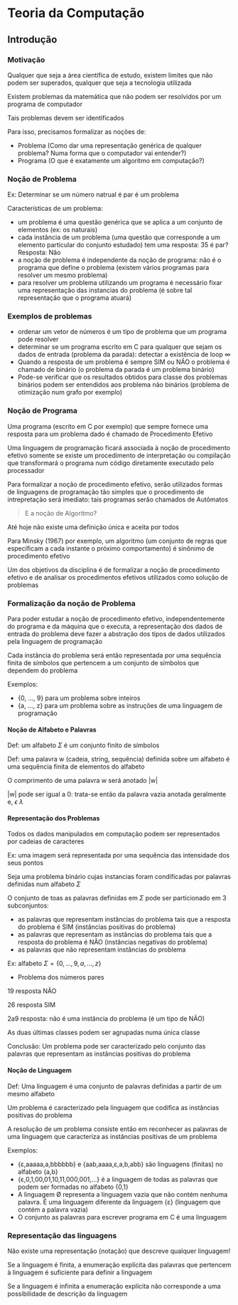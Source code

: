 # Teoria da Computação

## Introdução

### Motivação

Qualquer que seja a área científica de estudo, existem limites que não podem ser superados, qualquer que seja a tecnologia utilizada

Existem problemas da matemática que não podem ser resolvidos por um programa de computador

Tais problemas devem ser identificados

Para isso, precisamos formalizar as noções de:

- Problema (Como dar uma representação genérica de qualquer problema? Numa forma que o computador vai entender?)
- Programa (O que é exatamente um algoritmo em computação?)

### Noção de Problema

Ex: Determinar se um número natrual é par é um problema

Características de um problema:

- um problema é uma questão genérica que se aplica a um conjunto de elementos (ex: os naturais)
- cada instância de um problema (uma questão que corresponde a um elemento particular do conjunto estudado) tem uma resposta: 35 é par? Resposta: Não
- a noção de problema é independente da noção de programa: não é o programa que define o problema (existem vários programas para resolver um mesmo problema)
- para resolver um problema utilizando um programa é necessário fixar uma representação das instancias do problema (é sobre tal representação que o programa atuará)

### Exemplos de problemas

- ordenar um vetor de números é um tipo de problema que um programa pode resolver
- determinar se um programa escrito em C para qualquer que sejam os dados de entrada (problema da parada): detectar a existência de loop $\infty$
- Quando a resposta de um problema é sempre SIM ou NÃO o problema é chamado de binário (o problema da parada é um problema binário)
- Pode-se verificar que os resultados obtidos para classe dos problemas binários podem ser entendidos aos problema não binários (problema de otimização num grafo por exemplo)

### Noção de Programa

Uma programa (escrito em C por exemplo) que sempre fornece uma resposta para um problema dado é chamado de Procedimento Efetivo

Uma linguagem de programação ficará associada à noção de procedimento efetivo somente se existe um procedimento de interpretação ou compilação que transformará o programa num código diretamente executado pelo processador

Para formalizar a noção de procedimento efetivo, serão utilizados formas de linguagens de programação tão simples que o procedimento de intrepretação será imediato: tais programas serão chamados de Autômatos

> E a noção de Algoritmo?

Até hoje não existe uma definição única e aceita por todos

Para Minsky (1967) por exemplo, um algoritmo (um conjunto de regras que especificam a cada instante o próximo comportamento) é sinônimo de procedimento efetivo

Um dos objetivos da disciplina é de formalizar a noção de procedimento efetivo e de analisar os procedimentos efetivos utilizados como solução de problemas

### Formalização da noção de Problema

Para poder estudar a noção de procedimento efetivo, independentemente do programa e da máquina que o executa, a representação dos dados de entrada do problema deve fazer a abstração dos tipos de dados utilizados pela linguagem de programação

Cada instância do problema será então representada por uma sequência finita de símbolos que pertencem a um conjunto de símbolos que dependem do problema

Exemplos:

- {0, ..., 9} para um problema sobre inteiros
- {a, ..., z} para um problema sobre as instruções de uma linguagem de programação

#### Noção de Alfabeto e Palavras

Def: um alfabeto $\Sigma$ é um conjunto finito de símbolos

Def: uma palavra w (cadeia, string, sequência) definida sobre um alfabeto é uma sequência finita de elementos do alfabeto

O comprimento de uma palavra w será anotado |w|

|w| pode ser igual a 0: trata-se então da palavra vazia anotada geralmente e, $\epsilon$ $\lambda$

#### Representação dos Problemas

Todos os dados manipulados em computação podem ser representados por cadeias de caracteres

Ex: uma imagem será representada por uma sequência das intensidade dos seus pontos

Seja uma problema binário cujas instancias foram condificadas por palavras definidas num alfabeto $\Sigma$

O conjunto de toas as palavras definidas em $\Sigma$ pode ser particionado em 3 subconjuntos:

- as palavras que representam instâncias do problema tais que a resposta do problema é SIM (instâncias positivas do problema)
- as palavras que representam as instâncias do problema tais que a resposta do problema é NÃO (instâncias negativas do problema)
- as palavras que não representam instâncias do problema

Ex: alfabeto $\Sigma = \{0, ..., 9, a, ..., z\}$

- Problema dos números pares

19 resposta NÃO

26 resposta SIM

2a9 resposta: não é uma instância do problema (é um tipo de NÃO)

As duas últimas classes podem ser agrupadas numa única classe

Conclusão: Um problema pode ser caracterizado pelo conjunto das palavras que representam as instâncias positivas do problema

#### Noção de Linguagem

Def: Uma linguagem é uma conjunto de palavras definidas a partir de um mesmo alfabeto

Um problema é caracterizado pela linguagem que codifica as instâncias positivas do problema

A resolução de um problema consiste então em reconhecer as palavras de uma linguagem que caracteriza as instâncias positivas de um problema

Exemplos:

- {ε,aaaaa,a,bbbbbb} e {aab,aaaa,ε,a,b,abb} são linguagens (finitas) no alfabeto {a,b}
- {ε,0,1,00,01,10,11,000,001,...} é a linguagem de todas as palavras que podem ser formadas no alfabeto {0,1}
- A linguagem Ø representa a linguagem vazia que não contém nenhuma palavra. É uma linguagem diferente da linguagem {ε} (linguagem que contém a palavra vazia)
- O conjunto as palavras para escrever programa em C é uma linguagem

### Representação das linguagens

Não existe uma representação (notação) que descreve qualquer linguagem!

Se a linguagem é finita, a enumeração explícita das palavras que pertencem à linguagem é suficiente para definir a linguagem

Se a linguagem é infinita a enumeração explícita não corresponde a uma possibilidade de descrição da linguagem